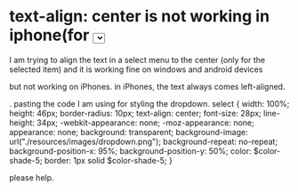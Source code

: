 
# text-align: center is not working in iphone(for <select> dropdown in website)

I am trying to align the text in a select menu to the center (only for the selected item) and it is working fine on windows and android devices

but not working on iPhones. in iPhones, the text always comes left-aligned.

.
pasting the code I am using for styling the dropdown.
select {
        width: 100%;
        height: 46px;
        border-radius: 10px;
        text-align: center;
        font-size: 28px;
        line-height: 34px;
        -webkit-appearance: none;
        -moz-appearance: none;
        appearance: none;
        background: transparent;
        background-image: url("./resources/images/dropdown.png");
        background-repeat: no-repeat;
        background-position-x: 95%;
        background-position-y: 50%;
        color: $color-shade-5;
        border: 1px solid $color-shade-5;
    }

please help.

        